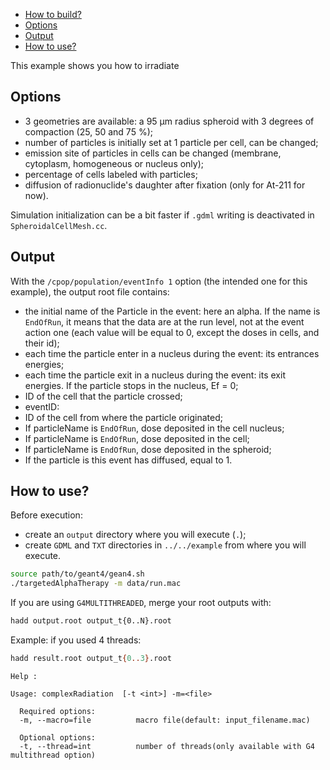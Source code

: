 <!--toc:start-->
 - [How to build?](#how-to-build)
 - [Options](#options)
 - [Output](#output)
 - [How to use?](#how-to-use)
<!--toc:end-->

This example shows you how to irradiate

## Options

- 3 geometries are available: a 95 µm radius spheroid with 3 degrees of compaction (25, 50 and 75 %);
- number of particles is initially set at 1 particle per cell, can be changed;
- emission site of particles in cells can be changed (membrane, cytoplasm, homogeneous or nucleus only);
- percentage of cells labeled with particles;
- diffusion of radionuclide's daughter after fixation (only for At-211 for now).

Simulation initialization can be a bit faster if `.gdml` writing is deactivated in `SpheroidalCellMesh.cc`.

## Output

With the `/cpop/population/eventInfo 1` option (the intended one for this example), the output root file contains:

- the initial name of the Particle in the event: here an alpha. If the name is `EndOfRun`, it means that the data are at the run level, not at the event action one (each value will be equal to 0, except the doses in cells, and their id);
- each time the particle enter in a nucleus during the event: its entrances energies;
- each time the particle exit in a nucleus during the event: its exit energies. If the particle stops in the nucleus, Ef = 0;
- ID of the cell that the particle crossed;
- eventID:
- ID of the cell from where the particle originated;
- If particleName is `EndOfRun`, dose deposited in the cell nucleus;
- If particleName is `EndOfRun`, dose deposited in the cell;
- If particleName is `EndOfRun`, dose deposited in the spheroid;
- If the particle is this event has diffused, equal to 1.

## How to use?

Before execution:
- create an `output` directory where you will execute (`.`);
- create `GDML` and `TXT` directories in `../../example` from where you will execute.

```sh
source path/to/geant4/gean4.sh
./targetedAlphaTherapy -m data/run.mac
```

If you are using `G4MULTITHREADED`, merge your root outputs with:

```sh
hadd output.root output_t{0..N}.root
```

Example: if you used 4 threads:

```sh
hadd result.root output_t{0..3}.root
```

```
Help :

Usage: complexRadiation  [-t <int>] -m=<file>

  Required options:
  -m, --macro=file          macro file(default: input_filename.mac)

  Optional options:
  -t, --thread=int          number of threads(only available with G4 multithread option)
```
